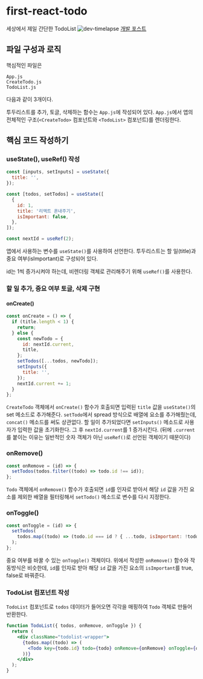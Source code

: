 # first-react-todo

세상에서 제일 간단한 TodoList
![dev-timelapse](/images/dev-timelapse.gif)
[개발 포스트](https://zinirun.github.io/2020/08/27/react-first-todolist/)

## 파일 구성과 로직

핵심적인 파일은

```
App.js
CreateTodo.js
TodoList.js
```

다음과 같이 3개이다.

투두리스트를 추가, 토글, 삭제하는 함수는 `App.js`에 작성되어 있다. `App.js`에서 앱의 전체적인 구조(`<CreateTodo>` 컴포넌트와 `<TodoList>` 컴포넌트)를 렌더링한다.

## 핵심 코드 작성하기

### useState(), useRef() 작성

```jsx
const [inputs, setInputs] = useState({
  title: '',
});

const [todos, setTodos] = useState([
  {
    id: 1,
    title: '리액트 혼내주기',
    isImportant: false,
  },
]);

const nextId = useRef(2);
```

앱에서 사용하는 변수를 `useState()`를 사용하여 선언한다. 투두리스트는 할 일(title)과 중요 여부(isImportant)로 구성되어 있다.

id는 1씩 증가시켜야 하는데, 비렌더링 객체로 관리해주기 위해 `useRef()`를 사용한다.

### 할 일 추가, 중요 여부 토글, 삭제 구현

#### onCreate()

```jsx
const onCreate = () => {
  if (title.length < 1) {
    return;
  } else {
    const newTodo = {
      id: nextId.current,
      title,
    };
    setTodos([...todos, newTodo]);
    setInputs({
      title: '',
    });
    nextId.current += 1;
  }
};
```

`CreateTodo` 객체에서 `onCreate()` 함수가 호출되면 입력된 `title` 값을 `useState()`의 set 메소드로 추가해준다. `setTodo`에서 spread 방식으로 배열에 요소를 추가해줬는데, `concat()` 메소드를 써도 상관없다. 할 일이 추가되었다면 `setInputs()` 메소드로 사용자가 입력한 값을 초기화한다. 그 후 `nextId.current`를 1 증가시킨다. (뒤에 `.current`를 붙이는 이유는 일반적인 숫자 객체가 아닌 `useRef()`로 선언된 객체이기 때문이다)

### onRemove()

```jsx
const onRemove = (id) => {
  setTodos(todos.filter((todo) => todo.id !== id));
};
```

`Todo` 객체에서 `onRemove()` 함수가 호출되면 `id`를 인자로 받아서 해당 `id` 값을 가진 요소를 제외한 배열을 필터링해서 `setTodo()` 메소드로 변수를 다시 지정한다.

### onToggle()

```jsx
const onToggle = (id) => {
  setTodos(
    todos.map((todo) => (todo.id === id ? { ...todo, isImportant: !todo.isImportant } : todo)),
  );
};
```

중요 여부를 바꿀 수 있는 `onToggle()` 객체이다. 위에서 작성한 `onRemove()` 함수와 작동방식은 비슷한데, `id`를 인자로 받아 해당 `id` 값을 가진 요소의 `isImportant`를 true, false로 바꿔준다.

### TodoList 컴포넌트 작성

`TodoList` 컴포넌트로 `todos` 데이터가 들어오면 각각을 매핑하여 `Todo` 객체로 만들어 반환한다.

```jsx
function TodoList({ todos, onRemove, onToggle }) {
  return (
    <div className="todolist-wrapper">
      {todos.map((todo) => (
        <Todo key={todo.id} todo={todo} onRemove={onRemove} onToggle={onToggle} />
      ))}
    </div>
  );
}
```

